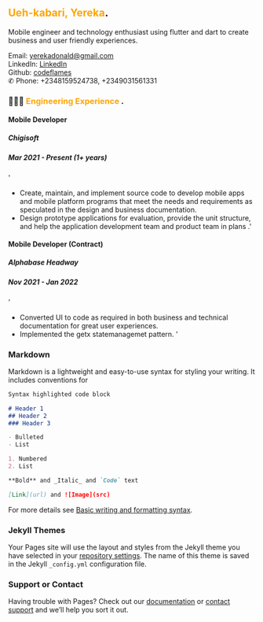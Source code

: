 ## <span style="color:orange">Ueh-kabari, Yereka</span>.

Mobile engineer and technology enthusiast using flutter and dart to create business and user friendly experiences.

Email: [yerekadonald@gmail.com](yerekadonald@gmail.com)\
LinkedIn: [LinkedIn](https://www.linkedin.com/in/yereka-ueh-kabari-ab242b169/)\
Github: [codeflames](https://github.com/codeflames/)\
✆ Phone: +2348159524738, +2349031561331

### 👩🏼‍💻 <span style="color:orange"> Engineering Experience </span>.

#### Mobile Developer
##### Chigisoft
##### Mar 2021 - Present (1+ years)
 '
 - Create, maintain, and implement source code to develop mobile apps and mobile platform programs that meet the needs and requirements as speculated in the design and business documentation.
 - Design prototype applications for evaluation, provide the unit structure, and help the application development team and product team in plans .'

#### Mobile Developer (Contract)
##### Alphabase Headway
##### Nov 2021 - Jan 2022
 '
 - Converted UI to code as required in both business and technical documentation for great user experiences.
 - Implemented the getx statemanagemet pattern.
 '

### Markdown

Markdown is a lightweight and easy-to-use syntax for styling your writing. It includes conventions for

```markdown
Syntax highlighted code block

# Header 1
## Header 2
### Header 3

- Bulleted
- List

1. Numbered
2. List

**Bold** and _Italic_ and `Code` text

[Link](url) and ![Image](src)
```

For more details see [Basic writing and formatting syntax](https://docs.github.com/en/github/writing-on-github/getting-started-with-writing-and-formatting-on-github/basic-writing-and-formatting-syntax).

### Jekyll Themes

Your Pages site will use the layout and styles from the Jekyll theme you have selected in your [repository settings](https://github.com/codeflames/cv/settings/pages). The name of this theme is saved in the Jekyll `_config.yml` configuration file.

### Support or Contact

Having trouble with Pages? Check out our [documentation](https://docs.github.com/categories/github-pages-basics/) or [contact support](https://support.github.com/contact) and we’ll help you sort it out.
